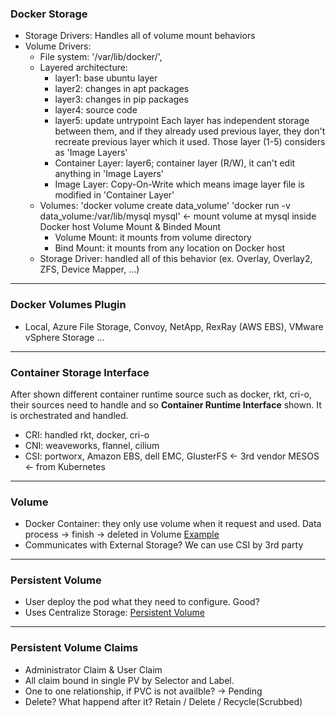 ### Docker Storage 
- Storage Drivers: Handles all of volume mount behaviors 
- Volume Drivers: 
  - File system: '/var/lib/docker/', 
  - Layered architecture: 
    - layer1: base ubuntu layer
    - layer2: changes in apt packages
    - layer3: changes in pip packages
    - layer4: source code
    - layer5: update untrypoint 
    Each layer has independent storage between them, and if they already used previous layer, they don't recreate previous layer which it used. 
    Those layer (1-5) considers as 'Image Layers'
    - Container Layer: layer6; container layer (R/W), it can't edit anything in 'Image Layers' 
    - Image Layer: Copy-On-Write which means image layer file is modified in 'Container Layer' 
  - Volumes: 'docker volume create data_volume'
             'docker run -v data_volume:/var/lib/mysql mysql'  <- mount volume at mysql inside Docker host 
             Volume Mount & Binded Mount
    - Volume Mount: it mounts from volume directory
    - Bind Mount: it mounts from any location on Docker host 
   - Storage Driver: handled all of this behavior (ex. Overlay, Overlay2, ZFS, Device Mapper, ...)

---
### Docker Volumes Plugin 
- Local, Azure File Storage, Convoy, NetApp, RexRay (AWS EBS), VMware vSphere Storage ... 

---
### Container Storage Interface
After shown different container runtime source such as docker, rkt, cri-o, their sources need to handle and so **Container Runtime Interface** shown. It is orchestrated and handled. 
  - CRI: handled rkt, docker, cri-o
  - CNI: weaveworks, flannel, cilium
  - CSI: portworx, Amazon EBS, dell EMC, GlusterFS <- 3rd vendor
         MESOS <- from Kubernetes 
---
### Volume
- Docker Container: they only use volume when it request and used. 
  Data process -> finish -> deleted in Volume [Example]()
- Communicates with External Storage? We can use CSI by 3rd party 

---
### Persistent Volume
- User deploy the pod what they need to configure. Good? 
- Uses Centralize Storage: [Persistent Volume]() 

---
### Persistent Volume Claims 
- Administrator Claim & User Claim
- All claim bound in single PV by Selector and Label.
- One to one relationship, if PVC is not availble? -> Pending 
- Delete? What happend after it? Retain / Delete / Recycle(Scrubbed)

